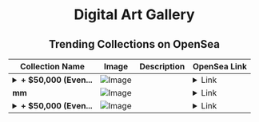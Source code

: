 <div align="center">

# Digital Art Gallery

## Trending Collections on OpenSea

| Collection Name                       | Image                                                                                     | Description                       | OpenSea Link                                                                                          |
|---------------------------------------|-------------------------------------------------------------------------------------------|-----------------------------------|--------------------------------------------------------------------------------------------------------|
| **<details><summary>+ $50,000 (Even...</summary>+ $50,000 (EventQ.io)</details>** | ![Image](https://i.seadn.io/s/raw/files/a4919fe4cd25f9be1530f3ebd7249719.png?w=500&auto=format?w=200&auto=format) |  | <details><summary>Link</summary>[+ $50,000 (EventQ.io)](https://opensea.io/collection/50000-eventq-io-111)</details> |
| **mm** | ![Image](https://i.seadn.io/s/raw/files/515df9fa9366332f5da4c15e08aeba84.jpg?w=500&auto=format?w=200&auto=format) |  | <details><summary>Link</summary>[mm](https://opensea.io/collection/mm-250)</details> |
| **<details><summary>+ $50,000 (Even...</summary>+ $50,000 (EventQ.io)</details>** | ![Image](https://i.seadn.io/s/raw/files/a4919fe4cd25f9be1530f3ebd7249719.png?w=500&auto=format?w=200&auto=format) |  | <details><summary>Link</summary>[+ $50,000 (EventQ.io)](https://opensea.io/collection/50000-eventq-io-110)</details> |

</div>